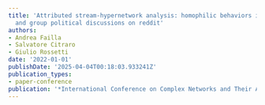 ```yaml
---
title: 'Attributed stream-hypernetwork analysis: homophilic behaviors in pairwise
  and group political discussions on reddit'
authors:
- Andrea Failla
- Salvatore Citraro
- Giulio Rossetti
date: '2022-01-01'
publishDate: '2025-04-04T00:18:03.933241Z'
publication_types:
- paper-conference
publication: '*International Conference on Complex Networks and Their Applications*'
---
```

